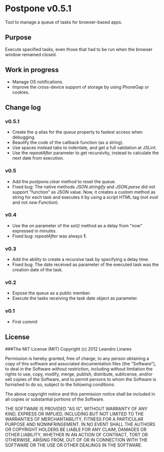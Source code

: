 # Postpone v0.5.1
Tool to manage a queue of tasks for browser-based apps.

## Purpose
Execute specified tasks, even those that had to be run when the browser window remained closed.

## Work in progress
* Manage OS notifications.
* Improve the cross-device support of storage by using PhoneGap or cookies.

## Change log

### v0.5.1
* Create the *q* alias for the *queue* property to fastest access when debugging.
* Beautify the code of the callback function (as a string).
* Use spaces instead tabs to indentate, and get a full validation at JSLint.
* Use the *repeatAfter* parameter to get recursivity, instead to calculate the next date from execution.

### v0.5
* Add the *postpone.clear* method to reset the queue.
* Fixed bug: The native methods *JSON.stringify* and *JSON.parse* did not support "function" as JSON value. Now, it creates a custom method as string for each task and executes it by using a *script* HTML tag (not *eval* and not *new Function*).

### v0.4
* Use the *on* parameter of the *set()* method as a delay from "now" expressed in minutes.
* Fixed bug: *repeatAfter* was always **1**.

### v0.3
* Add the ability to create a recursive task by specifying a delay time.
* Fixed bug: The date received as parameter of the executed task was the creation date of the task.

### v0.2
* Expose the queue as a public member.
* Execute the tasks receiving the task date object as parameter.

### v0.1
* First commit

## License

###The MIT License (MIT)
Copyright (c) 2012 Leandro Linares

Permission is hereby granted, free of charge, to any person obtaining a copy of this software and associated documentation files (the "Software"), to deal in the Software without restriction, including without limitation the rights to use, copy, modify, merge, publish, distribute, sublicense, and/or sell copies of the Software, and to permit persons to whom the Software is furnished to do so, subject to the following conditions:

The above copyright notice and this permission notice shall be included in all copies or substantial portions of the Software.

THE SOFTWARE IS PROVIDED "AS IS", WITHOUT WARRANTY OF ANY KIND, EXPRESS OR IMPLIED, INCLUDING BUT NOT LIMITED TO THE WARRANTIES OF MERCHANTABILITY, FITNESS FOR A PARTICULAR PURPOSE AND NONINFRINGEMENT. IN NO EVENT SHALL THE AUTHORS OR COPYRIGHT HOLDERS BE LIABLE FOR ANY CLAIM, DAMAGES OR OTHER LIABILITY, WHETHER IN AN ACTION OF CONTRACT, TORT OR OTHERWISE, ARISING FROM, OUT OF OR IN CONNECTION WITH THE SOFTWARE OR THE USE OR OTHER DEALINGS IN THE SOFTWARE.